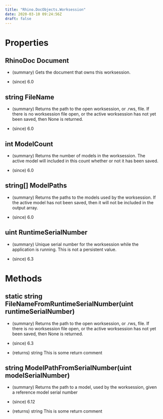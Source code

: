 ```yaml
---
title: "Rhino.DocObjects.Worksession"
date: 2020-03-10 09:24:56Z
draft: false
---
```


# Properties
## RhinoDoc Document
- (summary) 
     Gets the document that owns this worksession.
     
- (since) 6.0
## string FileName
- (summary) 
     Returns the path to the open worksession, or .rws, file. 
     If there is no worksession file open, or the active worksession
     has not yet been saved, then None is returned.
     
- (since) 6.0
## int ModelCount
- (summary) 
     Returns the number of models in the worksession. The active model will included
     in this count whether or not it has been saved.
     
- (since) 6.0
## string[] ModelPaths
- (summary) 
     Returns the paths to the models used by the worksession. If the active model has
     not been saved, then it will not be included in the output array.
     
- (since) 6.0
## uint RuntimeSerialNumber
- (summary) 
     Unique serial number for the worksession while the application is running.
     This is not a persistent value.
     
- (since) 6.3
# Methods
## static string FileNameFromRuntimeSerialNumber(uint runtimeSerialNumber)
- (summary) 
     Returns the path to the open worksession, or .rws, file. 
     If there is no worksession file open, or the active worksession
     has not yet been saved, then None is returned.
     
- (since) 6.3
- (returns) string This is some return comment
## string ModelPathFromSerialNumber(uint modelSerialNumber)
- (summary) 
     Returns the path to a model, used by the worksession, given a reference model serial number
     
- (since) 6.12
- (returns) string This is some return comment
